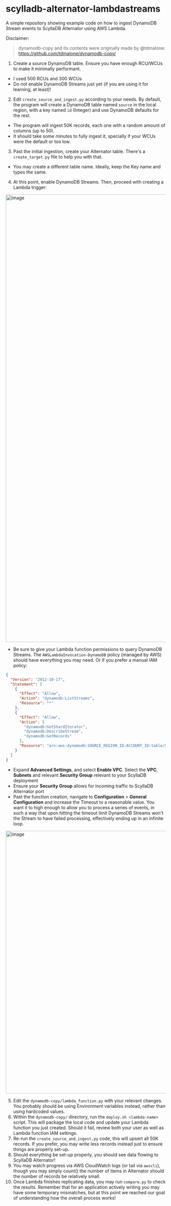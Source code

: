 # scylladb-alternator-lambdastreams

A simple repository showing example code on how to ingest DynamoDB Stream events to ScyllaDB Alternator using AWS Lambda.

Disclaimer:
> dynamodb-copy and its contents were originally made by @tdmalone:
> https://github.com/tdmalone/dynamodb-copy/


1. Create a source DynamoDB table. Ensure you have enough RCU/WCUs to make it minimally performant.
  - I used 500 RCUs and 300 WCUs
  - Do not enable DynamoDB Streams just yet (if you are using it for learning, at least)! 
2. Edit `create_source_and_ingest.py` according to your needs. By default, the program will create a DynamoDB table named `source` in the local region, with a key named `id` (Integer) and use DynamoDB defaults for the rest.
  - The program will ingest 50K records, each one with a random amount of columns (up to 50).
  - It should take some minutes to fully ingest it, specially if your WCUs were the default or too low.
3. Past the initial ingestion, create your Alternator table. There's a `create_target.py` file to help you with that.
  - You may create a different table name. Ideally, keep the Key name and types the same.
4. At this point, enable DynamoDB Streams. Then, proceed with creating a Lambda trigger:

<img width="1408" alt="image" src="https://github.com/fee-mendes/scylladb-alternator-lambdastreams/assets/82817126/e46264e4-b07e-4478-a5cf-c326b4ba1cd1">

- Be sure to give your Lambda function permissions to query DynamoDB Streams. The `AWSLambdaInvocation-DynamoDB` policy (managed by AWS) should have everything you may need. Or if you prefer a manual IAM policy:
```json
{
  "Version": "2012-10-17",
  "Statement": [
    {
      "Effect": "Allow",
      "Action": "dynamodb:ListStreams",
      "Resource": "*"
    },
    {
      "Effect": "Allow",
      "Action": [
        "dynamodb:GetShardIterator",
        "dynamodb:DescribeStream",
        "dynamodb:GetRecords"
      ],
      "Resource": "arn:aws:dynamodb:SOURCE_REGION_ID:ACCOUNT_ID:table/SOURCE_TABLE_NAME/stream/*"
    }
  ]
}
```
- Expand **Advanced Settings**, and select **Enable VPC**. Select the **VPC**, **Subnets** and relevant **Security Group** relevant to your ScyllaDB deployment
- Ensure your **Security Group** allows for incoming traffic to ScyllaDB Alternator port
- Past the function creation, navigate to **Configuration** > **General Configuration** and increase the Timeout to a reasonable value. You want it to high enough to allow you to process a series of events, in such a way that upon hitting the timeout limit DynamoDB Streams won't the Stream to have failed processing, effectively ending up in an infinite loop.
<img width="826" alt="image" src="https://github.com/fee-mendes/scylladb-alternator-lambdastreams/assets/82817126/5ec8758a-e816-471b-89fd-e2a6dc23f16b">

5. Edit the `dynamodb-copy/lambda_function.py` with your relevant changes. You probably should be using Environment variables instead, rather than using hardcoded values.
6. Within the `dynamodb-copy/` directory, run the `deploy.sh <lambda-name>` script. This will package the local code and update your Lambda function you just created. Should it fail, review both your user as well as Lambda function IAM settings.
7. Re-run the `create_source_and_ingest.py` code, this will upsert all 50K records. If you prefer, you may write less records instead just to ensure things are properly set-up.
8. Should everything be set-up properly, you should see data flowing to ScyllaDB Alternator!
9. You may watch progress via AWS CloudWatch logs (or tail via `awscli`), though you may simply count() the number of items in Alternator should the number of records be relatively small.
10. Once Lambda finishes replicating data, you may run `compare.py` to check the results. Remember that for an application actively writing you may have some temporary mismatches, but at this point we reached our goal of understanding how the overall process works!
